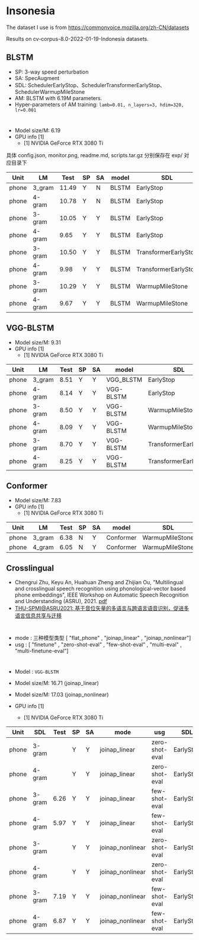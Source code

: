 # Insonesia

The dataset I use is from https://commonvoice.mozilla.org/zh-CN/datasets

Results on cv-corpus-8.0-2022-01-19-Indonesia datasets.


## BLSTM

* SP: 3-way speed perturbation
* SA: SpecAugment
* SDL: SchedulerEarlyStop、SchedulerTransformerEarlyStop、SchedulerWarmupMileStone
* AM: BLSTM with 6.19M parameters.
* Hyper-parameters of AM training: `lamb=0.01, n_layers=3, hdim=320, lr=0.001`
#

* Model size/M: 6.19
* GPU info \[1\]
  * \[1\] NVIDIA GeForce RTX 3080 Ti

具体 config.json, monitor.png, readme.md, scripts.tar.gz 分别保存在 exp/ 对应目录下

| Unit  | LM     | Test  | SP | SA | model     | SDL                  | loss_fn | n_layers | idim | hdim | num_classes | dropout |
| ----- | ------ | ----- | -- | -- | --------- | -------------------- | ------- | -------- | ---- | ---- | ----------- | ------- | 
| phone | 3_gram | 11.49 | Y  | N  | BLSTM     | EarlyStop            | crf     | 3        | 120  | 320  | 42          | 0.5     |
| phone | 4-gram | 10.78 | Y  | N  | BLSTM     | EarlyStop            | crf     | 3        | 120  | 320  | 42          | 0.5     |
| phone | 3-gram | 10.05 | Y  | Y  | BLSTM     | EarlyStop            | crf     | 3        | 120  | 320  | 42          | 0.5     |
| phone | 4-gram | 9.65  | Y  | Y  | BLSTM     | EarlyStop            | crf     | 3        | 120  | 320  | 42          | 0.5     |
| phone | 3-gram | 10.50 | Y  | Y  | BLSTM     | TransformerEarlyStop | crf     | 3        | 120  | 320  | 42          | 0.5     |
| phone | 4-gram | 9.98  | Y  | Y  | BLSTM     | TransformerEarlyStop | crf     | 3        | 120  | 320  | 42          | 0.5     |
| phone | 3-gram | 10.29 | Y  | Y  | BLSTM     | WarmupMileStone      | crf     | 3        | 120  | 320  | 42          | 0.5     |
| phone | 4-gram | 9.67  | Y  | Y  | BLSTM     | WarmupMileStone      | crf     | 3        | 120  | 320  | 42          | 0.5     |




## VGG-BLSTM

* Model size/M: 9.31
* GPU info \[1\]
  * \[1\] NVIDIA GeForce RTX 3080 Ti


| Unit  | LM     | Test  | SP | SA | model     | SDL                  | loss_fn | n_layers | idim | hdim | num_classes | dropout |
| ----- | ------ | ----- | -- | -- | --------- | -------------------- | ------- | -------- | ---- | ---- | ----------- | ------- | 
| phone | 3_gram | 8.51  | Y  | Y  | VGG_BLSTM | EarlyStop            | crf     | 3        | 120  | 320  | 42          | 0.5     |
| phone | 4-gram | 8.14  | Y  | Y  | VGG-BLSTM | EarlyStop            | crf     | 3        | 120  | 320  | 42          | 0.5     |
| phone | 3-gram | 8.50  | Y  | Y  | VGG-BLSTM | WarmupMileStone      | crf     | 3        | 120  | 320  | 42          | 0.5     |
| phone | 4-gram | 8.09  | Y  | Y  | VGG-BLSTM | WarmupMileStone      | crf     | 3        | 120  | 320  | 42          | 0.5     |
| phone | 3-gram | 8.70  | Y  | Y  | VGG-BLSTM | TransformerEarlyStop | crf     | 3        | 120  | 320  | 42          | 0.5     |
| phone | 4-gram | 8.25  | Y  | Y  | VGG-BLSTM | TransformerEarlyStop | crf     | 3        | 120  | 320  | 42          | 0.5     |



## Conformer

* Model size/M: 7.83
* GPU info \[1\]
  * \[1\] NVIDIA GeForce RTX 3080 Ti



| Unit  | LM     | Test | SP  | SA | model     | SDL             | num_cells | idim | hdim | num_classes | conv_multiplier | delta_feats |
| ----- | ------ | ---- | --- | -- | --------- | --------------- | --------- | ---- | ---- | ----------- | --------------- | ----------- | 
| phone | 3_gram | 6.38 | N   | Y  | Conformer | WarmupMileStone | 16        | 80   | 128  | 42          | 256             | false       |
| phone | 4_gram | 6.05 | N   | Y  | Conformer | WarmupMileStone | 16        | 80   | 128  | 42          | 256             | false       |



## Crosslingual

- Chengrui Zhu, Keyu An, Huahuan Zheng and Zhijian Ou, "Multilingual and crosslingual speech recognition using phonological-vector based phone embeddings", IEEE Workshop on Automatic Speech Recognition and Understanding (ASRU), 2021. [pdf](http://oa.ee.tsinghua.edu.cn/~ouzhijian/pdf/ASRU21_JoinAP.pdf)
- [THU-SPMI@ASRU2021: 基于音位矢量的多语言与跨语言语音识别，促进多语言信息共享与迁移](https://mp.weixin.qq.com/s?__biz=MzU3MzgyNDMzMQ==&mid=2247484519&idx=1&sn=492cc4e098df0077fc51ecb163d8c8a4&chksm=fd3a8843ca4d015560d9cb3fcfc9e0741c0cd898ad69c7b94b6e092f60ee3e6db3c1f9ccf54d&mpshare=1&scene=1&srcid=0612RqU7DGRZG5XQqg0L2Le1&sharer_sharetime=1655005703359&sharer_shareid=96a0960dd6af6941d3216dad8f2d3a50&key=311fd5318431ff9c5328351edecbba7c5d812fe2ebfc0df6c234172e3cd3b056a5dc35c3c9476a894d7828f7932113f61f420f11bd98bd9f19a18dbbce60d74810202a96eb262756df24294667730f65015d74e3b84a12d358110afd52a3e26cd7bfd692bf4322094d61d031aab32954e42b0043521ae4d7a3ba8b52f177429f&ascene=1&uin=MjI2OTIxNjcxMA%3D%3D&devicetype=Windows+10+x64&version=6209051a&lang=zh_CN&exportkey=AxSPQ4EqXRXSVFCXOPz3zSc%3D&acctmode=0&pass_ticket=5FeYTkI0JWlQDdwbOw%2B90azniyK49b4eF6G1m7lzzoG4aLbog8BRp8ZMiC%2BnfXI5&wx_header=0)

#
* mode : 三种模型类型 [ "flat_phone" , "joinap_linear" , "joinap_nonlinear"]
* usg : [ "finetune" , "zero-shot-eval" , "few-shot-eval" , "multi-eval" , "multi-finetune-eval"]
#

* Model : `VGG-BLSTM`
* Model size/M: 16.71 (joinap_linear)
* Model size/M: 17.03 (joinap_nonlinear)

* GPU info \[1\]
  * \[1\] NVIDIA GeForce RTX 3080 Ti

| Unit  | SDL    | Test  | SP | SA | mode              | usg            | SDL       | loss_fn | n_layers | idim | hdim | num_classes | dropout |
| ----- | ------ | ----- | -- | -- | ----------------- | -------------- | --------- | ------- | -------- | ---- | ---- | ----------- | ------- |
| phone | 3-gram |       | Y  | Y  | joinap_linear     | zero-shot-eval | EarlyStop | crf     | 3        | 120  | 320  | 42          | 0.5     |
| phone | 4-gram |       | Y  | Y  | joinap_linear     | zero-shot-eval | EarlyStop | crf     | 3        | 120  | 320  | 42          | 0.5     |
| phone | 3-gram | 6.26  | Y  | Y  | joinap_linear     | few-shot-eval  | EarlyStop | crf     | 3        | 120  | 320  | 42          | 0.5     |
| phone | 4-gram | 5.97  | Y  | Y  | joinap_linear     | few-shot-eval  | EarlyStop | crf     | 3        | 120  | 320  | 42          | 0.5     |
| phone | 3-gram |       | Y  | Y  | joinap_nonlinear  | zero-shot-eval | EarlyStop | crf     | 3        | 120  | 320  | 42          | 0.5     |
| phone | 4-gram |       | Y  | Y  | joinap_nonlinear  | zero-shot-eval | EarlyStop | crf     | 3        | 120  | 320  | 42          | 0.5     |
| phone | 3-gram | 7.19  | Y  | Y  | joinap_nonlinear  | few-shot-eval  | EarlyStop | crf     | 3        | 120  | 320  | 42          | 0.5     |
| phone | 4-gram | 6.87  | Y  | Y  | joinap_nonlinear  | few-shot-eval  | EarlyStop | crf     | 3        | 120  | 320  | 42          | 0.5     |


